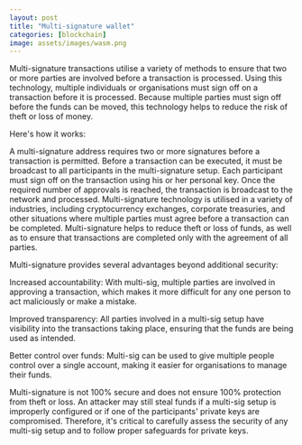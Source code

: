 ```yaml
---
layout: post
title: "Multi-signature wallet"
categories: [blockchain]
image: assets/images/wasm.png
---
```


Multi-signature transactions utilise a variety of methods to ensure that two or more parties are involved before a transaction is processed. Using this technology, multiple individuals or organisations must sign off on a transaction before it is processed. Because multiple parties must sign off before the funds can be moved, this technology helps to reduce the risk of theft or loss of money.

Here's how it works:

A multi-signature address requires two or more signatures before a transaction is permitted.  Before a transaction can be executed, it must be broadcast to all participants in the multi-signature setup. Each participant must sign off on the transaction using his or her personal key. Once the required number of approvals is reached, the transaction is broadcast to the network and processed. Multi-signature technology is utilised in a variety of industries, including cryptocurrency exchanges, corporate treasuries, and other situations where multiple parties must agree before a transaction can be completed.  Multi-signature helps to reduce theft or loss of funds, as well as to ensure that transactions are completed only with the agreement of all parties.

Multi-signature provides several advantages beyond additional security:

Increased accountability: With multi-sig, multiple parties are involved in approving a transaction, which makes it more difficult for any one person to act maliciously or make a mistake.

Improved transparency: All parties involved in a multi-sig setup have visibility into the transactions taking place, ensuring that the funds are being used as intended.

Better control over funds: Multi-sig can be used to give multiple people control over a single account, making it easier for organisations to manage their funds.

Multi-signature is not 100% secure and does not ensure 100% protection from theft or loss. An attacker may still steal funds if a multi-sig setup is improperly configured or if one of the participants' private keys are compromised. Therefore, it's critical to carefully assess the security of any multi-sig setup and to follow proper safeguards for private keys.
